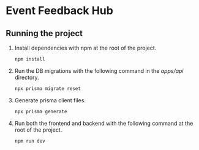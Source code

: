 # Event Feedback Hub

## Running the project

1. Install dependencies with npm at the root of the project.
   ```bash
   npm install
   ```
2. Run the DB migrations with the following command in the _apps/api_ directory.
   ```bash
   npx prisma migrate reset
   ```
3. Generate prisma client files.
   ```bash
   npx prisma generate
   ```
4. Run both the frontend and backend with the following command at the root of the project.
   ```bash
   npm run dev
   ```
